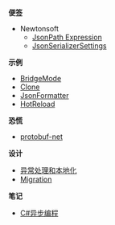 <!-- markdownlint-disable MD041 -->
<!-- markdownlint-disable MD036 -->

**便签**

- Newtonsoft
  - [JsonPath Expression](sticky-notes/newtonsoft/json-path-expression.md)
  - [JsonSerializerSettings](sticky-notes/newtonsoft/json-serializer-settings.md)

**示例**

- [BridgeMode](examples/bridge-mode.md)
- [Clone](examples/clone-extension.md)
- [JsonFormatter](examples/json-formatter.md)
- [HotReload](examples/hot-reload.md)

**恐慌**

- [protobuf-net](panics/protobuf-net.md)

**设计**

- [异常处理和本地化](design/exception&localization.md)
- [Migration](design/migration.md)

**笔记**

- [C#异步编程](records/csharp-asynchronous-programming.md)
